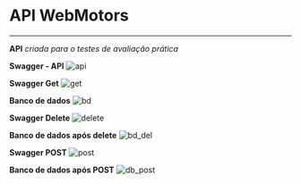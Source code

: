 <h1> API WebMotors</h1>
<hr>
<b>API</b> <i>criada para o testes de avaliação prática</i>

<b>Swagger - API</b>
![api](https://user-images.githubusercontent.com/21203963/154888870-8f3e19e9-db9d-4671-a61a-cb9f5a653b7c.PNG)


<b>Swagger Get</b>
![get](https://user-images.githubusercontent.com/21203963/154889120-f3f5bde2-8fff-4e03-ae91-7d8cc4626f03.PNG)

<b>Banco de dados</b>
![bd](https://user-images.githubusercontent.com/21203963/154890311-79ec4200-92de-46fe-8bb1-5eb043f4f953.PNG)

<b>Swagger Delete</b>
![delete](https://user-images.githubusercontent.com/21203963/154890513-8470dd05-9719-439d-9107-6bddce74d33a.PNG)

<b>Banco de dados após delete</b>
![bd_del](https://user-images.githubusercontent.com/21203963/154890668-c77abade-aa45-4429-b85c-b4fa3a092d78.PNG)

<b>Swagger POST</b>
![post](https://user-images.githubusercontent.com/21203963/154891135-3645e319-1ec8-429c-bcf1-5d5dcea9e783.PNG)

<b>Banco de dados após POST</b>
![db_post](https://user-images.githubusercontent.com/21203963/154891845-1f35ec7e-d342-4b76-9786-6f6f81af2983.PNG)
